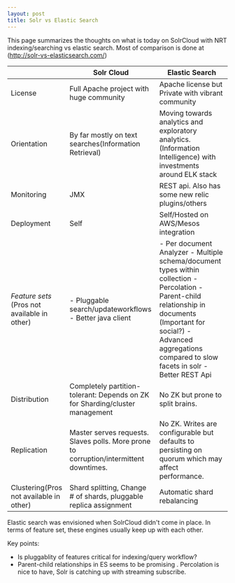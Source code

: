 ```yaml
---
layout: post
title: Solr vs Elastic Search
---
```


This page summarizes the thoughts on what is today on SolrCloud with NRT indexing/searching vs elastic search. Most of comparison is done at (http://solr-vs-elasticsearch.com/)

|   |  Solr Cloud |Elastic Search   |
|---|---|---|
|  License | Full Apache project with huge community  |  Apache license but Private with vibrant community |
|  Orientation | By far mostly on text searches(Information Retrieval)  | Moving towards analytics and exploratory analytics.(Information Intelligence) with investments around ELK stack  |
| Monitoring  |  JMX |  REST api. Also has some new relic plugins/others |
| Deployment | Self |		Self/Hosted on AWS/Mesos integration|
| *Feature sets* (Pros not available in other)|  - Pluggable search/updateworkflows - Better java client|- Per document Analyzer - Multiple schema/document types within collection - Percolation - Parent-child relationship in documents (Important for social?) - Advanced aggregations compared to slow facets in solr - Better REST Api|
|Distribution|Completely partition-tolerant: Depends on ZK for Sharding/cluster management	|No ZK but prone to split brains.|
|Replication|	Master serves requests. Slaves polls. More prone to corruption/intermittent downtimes.|	No ZK. Writes are configurable but defaults to persisting on quorum which may affect performance.|
|Clustering(Pros not available in other) |Shard splitting, Change # of shards, pluggable replica assignment|Automatic shard rebalancing|

Elastic search was envisioned when SolrCloud didn't come in place. In terms of feature set, these engines usually keep up with each other.

Key points:

* Is pluggablity of features critical for  indexing/query workflow?
* Parent-child relationships in ES seems to be promising . Percolation is nice to have, Solr is catching up with streaming subscribe.
